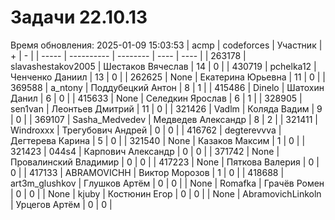 # Задачи 22.10.13
Время обновления: 2025-01-09 15:03:53
| acmp  | codeforces | Участник | +    | -    |
| ----- | ---------- | -------- | ---- | ---- |
| 263178 | slavashestakov2005 | Шестаков Вячеслав | 14 | 0 |
| 430719 | pchelka12 | Ченченко Даниил | 13 | 0 |
| 262625 | None | Екатерина Юрьевна | 11 | 0 |
| 369588 | a_ntony | Поддубецкий Антон | 8 | 1 |
| 415486 | Dinelo | Шатохин Данил | 6 | 0 |
| 415633 | None | Селедкин Ярослав | 6 | 1 |
| 328905 | sen1van | Леонтьев Дмитрий | 11 | 0 |
| 321426 | Vadlm | Коляда Вадим | 9 | 0 |
| 369107 | Sasha_Medvedev | Медведев Александр | 8 | 2 |
| 321411 | Windroxxx | Трегубович Андрей | 0 | 0 |
| 416762 | degterevvva | Дегтерева Карина | 5 | 0 |
| 321540 | None | Казаков Максим | 1 | 0 |
| 321423 | 044s4 | Карпович Александр | 0 | 0 |
| 371742 | None | Провалинский Владимир | 0 | 0 |
| 417223 | None | Пяткова Валерия | 0 | 0 |
| 417133 | ABRAMOVICHH | Виктор Морозов | 1 | 0 |
| 418688 | art3m_glushkov | Глушков Артём | 0 | 0 |
| None | Romafka | Грачёв Ромен | 0 | 0 |
| None | kjuby | Костюнин Егор | 0 | 0 |
| None | AbramovichLinkoln | Урцегов Артём | 0 | 0 |
